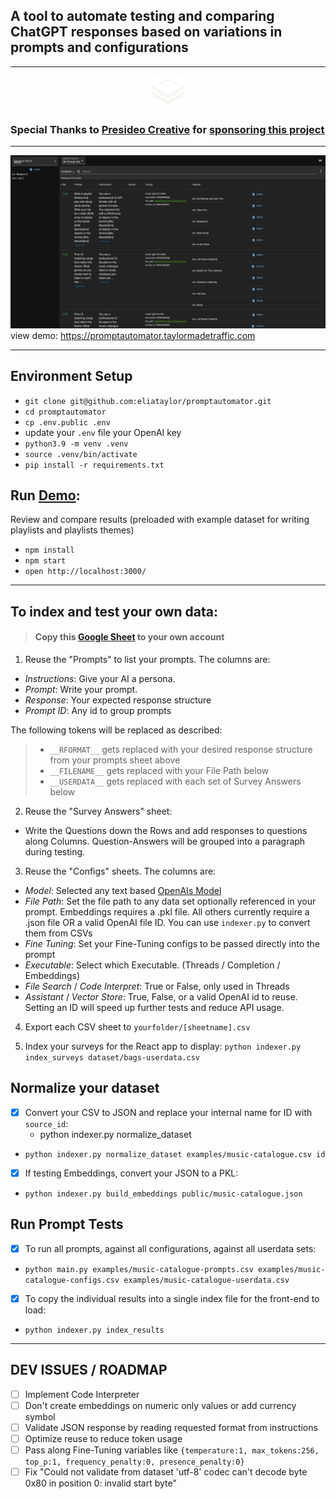 ## A tool to automate testing and comparing ChatGPT responses based on variations in prompts and configurations   

---- 
<figure style="text-align: center;">
  <img src="public/presideo.svg" alt="Presideo Logo" height="50" >
</figure>

### Special Thanks to [Presideo Creative](https://presidiodev.com/) for [sponsoring this project](https://github.com/sponsors/eliataylor)

---

![interface.png](public%2Finterface.png)
view demo: https://promptautomator.taylormadetraffic.com

-----

## Environment Setup 
- `git clone git@github.com:eliataylor/promptautomator.git`
- `cd promptautomator`
- `cp .env.public .env`
- update your `.env` file your OpenAI key
- `python3.9 -m venv .venv`
- `source .venv/bin/activate`
- `pip install -r requirements.txt`


## Run [Demo](https://promptautomator.taylormadetraffic.com):
Review and compare results (preloaded with example dataset for writing playlists and playlists themes)
- `npm install`
- `npm start`
- `open http://localhost:3000/`

---
## To index and test your own data:

> #### Copy this [Google Sheet](https://docs.google.com/spreadsheets/d/1NZ9vNCUsZmTvA6byWalU6CAJfF8NIi5e4e9Z6tlw1mI/edit?usp=sharing) to your own account

1. Reuse the "Prompts" to list your prompts. The columns are: 
- _Instructions_: Give your AI a persona. 
- _Prompt_: Write your prompt. 
- _Response_: Your expected response structure
- _Prompt ID_: Any id to group prompts 

The following tokens will be replaced as described:
> - `__RFORMAT__` gets replaced with your desired response structure from your prompts sheet above
> - `__FILENAME__` gets replaced with your File Path below  
> - `__USERDATA__` gets replaced with each set of Survey Answers below 

2. Reuse the "Survey Answers" sheet:
- Write the Questions down the Rows and add responses to questions along Columns. Question-Answers will be grouped into a paragraph during testing. 

3. Reuse the "Configs" sheets. The columns are:
- _Model_: Selected any text based [OpenAIs Model](https://platform.openai.com/docs/models)
- _File Path_: Set the file path to any data set optionally referenced in your prompt. Embeddings requires a .pkl file. All others currently require a .json file OR a valid OpenAI file ID. You can use `indexer.py`  to convert them from CSVs
- _Fine Tuning_: Set your Fine-Tuning configs to be passed directly into the prompt
- _Executable_: Select which Executable. (Threads / Completion / Embeddings)
- _File Search_ / _Code Interpret_: True or False, only used in Threads
- _Assistant_ / _Vector Store_: True, False, or a valid OpenAI id to reuse. Setting an ID will speed up further tests and reduce API usage. 

4. Export each CSV sheet to `yourfolder/[sheetname].csv` 

5. Index your surveys for the React app to display: `python indexer.py index_surveys dataset/bags-userdata.csv`


## Normalize your dataset
- [x] Convert your CSV to JSON and replace your internal name for ID with `source_id`: 
  - python indexer.py normalize_dataset <path to your dataset file> <property name for your internal ID>
- `python indexer.py normalize_dataset examples/music-catalogue.csv id`


- [x] If testing Embeddings, convert your JSON to a PKL:  
- `python indexer.py build_embeddings public/music-catalogue.json`

## Run Prompt Tests 
- [x] To run all prompts, against all configurations, against all userdata sets: 
- `python main.py examples/music-catalogue-prompts.csv examples/music-catalogue-configs.csv examples/music-catalogue-userdata.csv`
- [x] To copy the individual results into a single index file for the front-end to load: 
- `python indexer.py index_results`

--------

## DEV ISSUES / ROADMAP
- [ ] Implement Code Interpreter
- [ ] Don't create embeddings on numeric only values or add currency symbol
- [ ] Validate JSON response by reading requested format from instructions
- [ ] Optimize reuse to reduce token usage
- [ ] Pass along Fine-Tuning variables like `{temperature:1, max_tokens:256, top_p:1, frequency_penalty:0, presence_penalty:0}`
- [ ] Fix "Could not validate from dataset 'utf-8' codec can't decode byte 0x80 in position 0: invalid start byte"